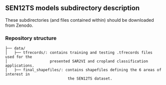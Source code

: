 ## SEN12TS models subdirectory description

These subdirectories (and files contained within) should be downloaded from Zenodo.

### Repository structure
```
├── data/
│   ├── tfrecords/: contains training and testing .tfrecords files used for the 
│					presented SAR2VI and cropland classification applications. 
│   ├── final_shapefiles/: contains shapefiles defining the 6 areas of interest in 
							the SEN12TS dataset. 
```